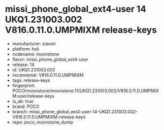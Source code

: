 # missi_phone_global_ext4-user 14 UKQ1.231003.002 V816.0.11.0.UMPMIXM release-keys
- manufacturer: xiaomi
- platform: holi
- codename: moonstone
- flavor: missi_phone_global_ext4-user
- release: 14
- id: UKQ1.231003.002
- incremental: V816.0.11.0.UMPMIXM
- tags: release-keys
- fingerprint: POCO/moonstone/moonstone:11/UKQ1.231003.002/V816.0.11.0.UMPMIXM:user/release-keys
- is_ab: true
- brand: POCO
- branch: missi_phone_global_ext4-user-14-UKQ1.231003.002-V816.0.11.0.UMPMIXM-release-keys
- repo: poco_moonstone_dump
